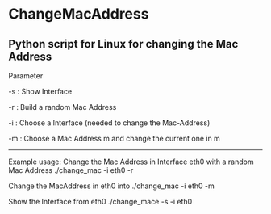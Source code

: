 # ChangeMacAddress
Python script for Linux for changing the Mac Address
---------------------------------------------------------------
Parameter

-s  : Show Interface 

-r  : Build a random Mac Address

-i  : Choose a Interface (needed to change the Mac-Address)

-m  : Choose a Mac Address m and change the current one in m

-----------------------------------------------------------------

Example usage:
Change the Mac Address in Interface eth0 with a random Mac Address
./change_mac -i eth0 -r

Change the MacAddress in eth0 into <MacAddress>
./change_mac -i eth0 -m <MacAddress>

Show the Interface from eth0
./change_mace -s -i eth0

  
